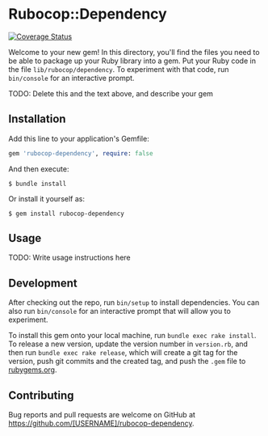 # Rubocop::Dependency

[![Coverage Status](https://coveralls.io/repos/github/keik/rubocop-dependency/badge.svg?branch=circleci)](https://coveralls.io/github/keik/rubocop-dependency?branch=circleci)

Welcome to your new gem! In this directory, you'll find the files you need to be able to package up your Ruby library into a gem. Put your Ruby code in the file `lib/rubocop/dependency`. To experiment with that code, run `bin/console` for an interactive prompt.

TODO: Delete this and the text above, and describe your gem

## Installation

Add this line to your application's Gemfile:

```ruby
gem 'rubocop-dependency', require: false
```

And then execute:

    $ bundle install

Or install it yourself as:

    $ gem install rubocop-dependency

## Usage

TODO: Write usage instructions here

## Development

After checking out the repo, run `bin/setup` to install dependencies. You can also run `bin/console` for an interactive prompt that will allow you to experiment.

To install this gem onto your local machine, run `bundle exec rake install`. To release a new version, update the version number in `version.rb`, and then run `bundle exec rake release`, which will create a git tag for the version, push git commits and the created tag, and push the `.gem` file to [rubygems.org](https://rubygems.org).

## Contributing

Bug reports and pull requests are welcome on GitHub at https://github.com/[USERNAME]/rubocop-dependency.
